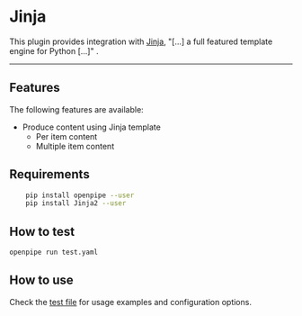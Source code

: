 Jinja
=====

This plugin provides integration with [Jinja], "[...] a full featured template engine for Python [...]" .

---

[Jinja]: http://jinja.pocoo.org/

Features
--------
The following features are available:

- Produce content using Jinja template
    - Per item content
    - Multiple item content


Requirements
------------
```sh
    pip install openpipe --user
    pip install Jinja2 --user
```

## How to test

```bash
openpipe run test.yaml
```

## How to use

Check the [test file](test.yaml) for usage examples and configuration options.
